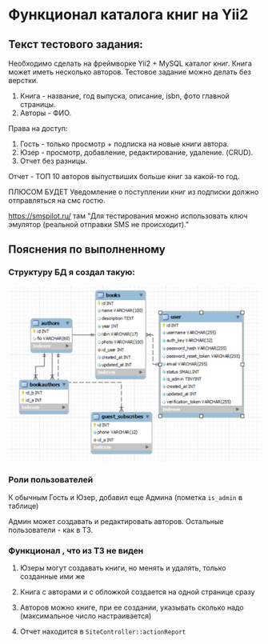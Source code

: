 # Функционал каталога книг на Yii2

## Текст тестового задания:

Необходимо сделать на фреймворке Yii2 + MySQL каталог книг. Книга может иметь несколько авторов. Тестовое задание можно делать без верстки. 

1. Книга - название, год выпуска, описание, isbn, фото главной страницы.
2. Авторы - ФИО.

Права на доступ:
1. Гость - только просмотр + подписка на новые книги автора.
2. Юзер - просмотр, добавление, редактирование, удаление. (CRUD). 
3. Отчет без разницы.


Отчет - ТОП 10 авторов выпуствиших больше книг за какой-то год.

ПЛЮСОМ БУДЕТ
Уведомление о поступлении книг из подписки должно отправляться на смс гостю.

https://smspilot.ru/
там "Для тестирования можно использовать ключ эмулятор (реальной отправки SMS не происходит)."

## Пояснения по выполненному

### Структуру БД я создал такую:

![Структура БД](https://raw.githubusercontent.com/mgrechanik/yii2-book-catalog/refs/heads/main/catalog_schema.png "Структура БД")

### Роли пользователей

К обычным Гость и Юзер, добавил еще Админа (пометка ```is_admin``` в таблице)

Админ может создавать и редактировать авторов.
Остальные пользователи - как в ТЗ.

### Функционал , что из ТЗ не виден

1) Юзеры могут создавать книги, но менять и удалять, только созданные ими же

2) Книга с авторами и с обложкой создается на одной странице сразу

3) Авторов можно книге, при ее создании, указывать сколько надо (максимальное число настраивается)

4) Отчет находится в ```SiteController::actionReport```
